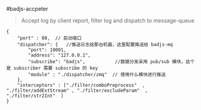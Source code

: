 #badjs-accpeter

> Accept log by client report, filter log and dispatch to message-queue
```
{
    "port" : 80,  // 启动端口
    "dispatcher": {   //推送日志给那台机器，这里配置推送给 badjs-mq
        "port": 10001,   
        "address": "127.0.0.1",
        "subscribe": "badjs",           //数据分发采用 pub/sub 模块，这个是 subscriber 需要 subscribe 的 key 
        "module" : "./dispatcher/zmq"  // 使用什么模块进行推送
    },
    "interceptors" : ["./filter/comboPreprocess"  , "./filter/addExtStream" , "./filter/excludeParam"  , "./filter/str2Int"  ]
}
```
